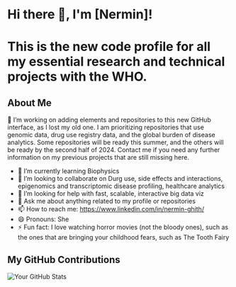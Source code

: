 
# Hi there 👋, I'm [Nermin]! 
# This is the new code profile for all my essential research and technical projects with the WHO.

## About Me
🔭 I’m working on adding elements and repositories to this new GitHub interface, as I lost my old one. I am prioritizing repositories that use genomic data, drug use registry data, and the global burden of disease analytics. Some repositories will be ready this summer, and the others will be ready by the second half of 2024. Contact me if you need any further information on my previous projects that are still missing here. 
- 🌱 I’m currently learning Biophysics
- 👯 I’m looking to collaborate on Durg use, side effects and interactions, epigenomics and transcriptomic disease profiling, healthcare analytics
- 🤔 I’m looking for help with fast, scalable, interactive big data viz
- 💬 Ask me about anything related to my profile or repositories
- 📫 How to reach me: https://www.linkedin.com/in/nermin-ghith/
- 😄 Pronouns: She
- ⚡ Fun fact: I love watching horror movies (not the bloody ones), such as the ones that are bringing your childhood fears, such as The Tooth Fairy 

## My GitHub Contributions
![Your GitHub Stats](https://github-readme-stats.vercel.app/api?username=Nermin-Ghith&show_icons=true)
